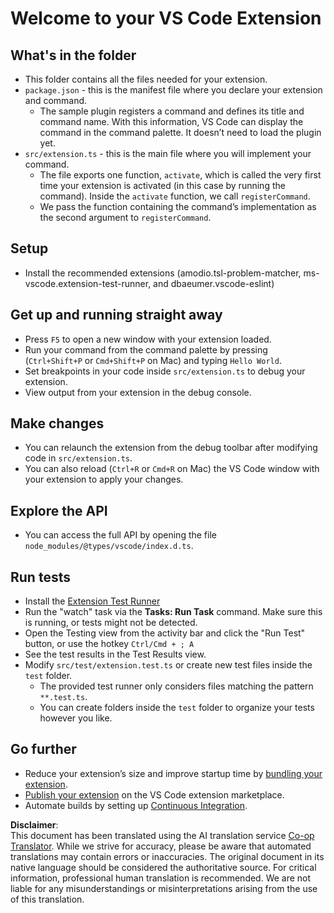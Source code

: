 <!--
CO_OP_TRANSLATOR_METADATA:
{
  "original_hash": "eae2c0ea18160a3e7a63ace7b53897d7",
  "translation_date": "2025-07-16T16:39:19+00:00",
  "source_file": "code/07.Lab/01/AIPC/extensions/phi3ext/vsc-extension-quickstart.md",
  "language_code": "en"
}
-->
# Welcome to your VS Code Extension

## What's in the folder

* This folder contains all the files needed for your extension.
* `package.json` - this is the manifest file where you declare your extension and command.
  * The sample plugin registers a command and defines its title and command name. With this information, VS Code can display the command in the command palette. It doesn’t need to load the plugin yet.
* `src/extension.ts` - this is the main file where you will implement your command.
  * The file exports one function, `activate`, which is called the very first time your extension is activated (in this case by running the command). Inside the `activate` function, we call `registerCommand`.
  * We pass the function containing the command’s implementation as the second argument to `registerCommand`.

## Setup

* Install the recommended extensions (amodio.tsl-problem-matcher, ms-vscode.extension-test-runner, and dbaeumer.vscode-eslint)

## Get up and running straight away

* Press `F5` to open a new window with your extension loaded.
* Run your command from the command palette by pressing (`Ctrl+Shift+P` or `Cmd+Shift+P` on Mac) and typing `Hello World`.
* Set breakpoints in your code inside `src/extension.ts` to debug your extension.
* View output from your extension in the debug console.

## Make changes

* You can relaunch the extension from the debug toolbar after modifying code in `src/extension.ts`.
* You can also reload (`Ctrl+R` or `Cmd+R` on Mac) the VS Code window with your extension to apply your changes.

## Explore the API

* You can access the full API by opening the file `node_modules/@types/vscode/index.d.ts`.

## Run tests

* Install the [Extension Test Runner](https://marketplace.visualstudio.com/items?itemName=ms-vscode.extension-test-runner)
* Run the "watch" task via the **Tasks: Run Task** command. Make sure this is running, or tests might not be detected.
* Open the Testing view from the activity bar and click the "Run Test" button, or use the hotkey `Ctrl/Cmd + ; A`
* See the test results in the Test Results view.
* Modify `src/test/extension.test.ts` or create new test files inside the `test` folder.
  * The provided test runner only considers files matching the pattern `**.test.ts`.
  * You can create folders inside the `test` folder to organize your tests however you like.

## Go further

* Reduce your extension’s size and improve startup time by [bundling your extension](https://code.visualstudio.com/api/working-with-extensions/bundling-extension?WT.mc_id=aiml-137032-kinfeylo).
* [Publish your extension](https://code.visualstudio.com/api/working-with-extensions/publishing-extension?WT.mc_id=aiml-137032-kinfeylo) on the VS Code extension marketplace.
* Automate builds by setting up [Continuous Integration](https://code.visualstudio.com/api/working-with-extensions/continuous-integration?WT.mc_id=aiml-137032-kinfeylo).

**Disclaimer**:  
This document has been translated using the AI translation service [Co-op Translator](https://github.com/Azure/co-op-translator). While we strive for accuracy, please be aware that automated translations may contain errors or inaccuracies. The original document in its native language should be considered the authoritative source. For critical information, professional human translation is recommended. We are not liable for any misunderstandings or misinterpretations arising from the use of this translation.